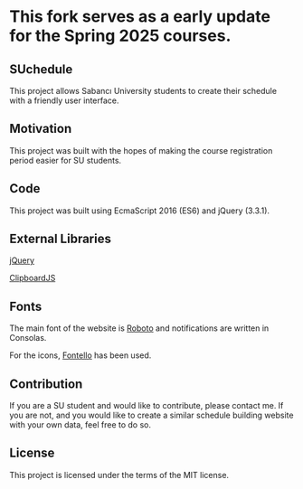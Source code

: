 # This fork serves as a early update for the Spring 2025 courses.

## SUchedule

This project allows Sabancı University students to create their schedule with a friendly user interface.

## Motivation

This project was built with the hopes of making the course registration period easier for SU students.

## Code

This project was built using EcmaScript 2016 (ES6) and jQuery (3.3.1).

## External Libraries

[jQuery](https://github.com/jquery/jquery)

[ClipboardJS](https://github.com/zenorocha/clipboard.js)

## Fonts

The main font of the website is [Roboto](https://fonts.google.com/specimen/Roboto) and notifications are
written in Consolas.

For the icons, [Fontello](http://fontello.com/) has been used.

## Contribution

If you are a SU student and would like to contribute, please contact me. If you are not, and you would like
to create a similar schedule building website with your own data, feel free to do so.

## License

This project is licensed under the terms of the MIT license.              
                
